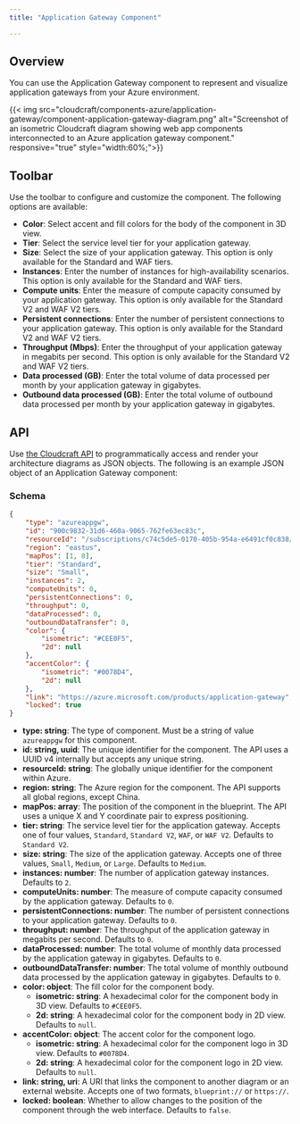 ```yaml
---
title: "Application Gateway Component"

---
```


## Overview

You can use the Application Gateway component to represent and visualize application gateways from your Azure environment.

{{< img src="cloudcraft/components-azure/application-gateway/component-application-gateway-diagram.png" alt="Screenshot of an isometric Cloudcraft diagram showing web app components interconnected to an Azure application gateway component." responsive="true" style="width:60%;">}}

## Toolbar

Use the toolbar to configure and customize the component. The following options are available:

- **Color**: Select accent and fill colors for the body of the component in 3D view.
- **Tier**: Select the service level tier for your application gateway.
- **Size**: Select the size of your application gateway. This option is only available for the Standard and WAF tiers.
- **Instances**: Enter the number of instances for high-availability scenarios. This option is only available for the Standard and WAF tiers.
- **Compute units**: Enter the measure of compute capacity consumed by your application gateway. This option is only available for the Standard V2 and WAF V2 tiers.
- **Persistent connections**: Enter the number of persistent connections to your application gateway. This option is only available for the Standard V2 and WAF V2 tiers.
- **Throughput (Mbps)**: Enter the throughput of your application gateway in megabits per second. This option is only available for the Standard V2 and WAF V2 tiers.
- **Data processed (GB)**: Enter the total volume of data processed per month by your application gateway in gigabytes.
- **Outbound data processed (GB)**: Enter the total volume of outbound data processed per month by your application gateway in gigabytes.

## API

Use [the Cloudcraft API][1] to programmatically access and render your architecture diagrams as JSON objects. The following is an example JSON object of an Application Gateway component:

### Schema

```json
{
	"type": "azureappgw",
	"id": "900c9832-31d6-460a-9065-762fe63ec83c",
	"resourceId": "/subscriptions/c74c5de5-0170-405b-954a-e6491cf0c838/resourceGroups/CLOUDCRAFT/providers/Microsoft.Network/applicationGateways/DocTeamGateway",
	"region": "eastus",
	"mapPos": [1, 8],
	"tier": "Standard",
	"size": "Small",
	"instances": 2,
	"computeUnits": 0,
	"persistentConnections": 0,
	"throughput": 0,
	"dataProcessed": 0,
	"outboundDataTransfer": 0,
	"color": {
		"isometric": "#CEE0F5",
		"2d": null
	},
	"accentColor": {
		"isometric": "#0078D4",
		"2d": null
	},
	"link": "https://azure.microsoft.com/products/application-gateway",
	"locked": true
}
```

- **type: string**: The type of component. Must be a string of value `azureappgw` for this component.
- **id: string, uuid**: The unique identifier for the component. The API uses a UUID v4 internally but accepts any unique string.
- **resourceId: string**: The globally unique identifier for the component within Azure.
- **region: string**: The Azure region for the component. The API supports all global regions, except China.
- **mapPos: array**: The position of the component in the blueprint. The API uses a unique X and Y coordinate pair to express positioning.
- **tier: string**: The service level tier for the application gateway. Accepts one of four values, `Standard`, `Standard V2`, `WAF`, or `WAF V2`. Defaults to `Standard V2`.
- **size: string**: The size of the application gateway. Accepts one of three values, `Small`, `Medium`, or `Large`. Defaults to `Medium`.
- **instances: number**: The number of application gateway instances. Defaults to `2`.
- **computeUnits: number**: The measure of compute capacity consumed by the application gateway. Defaults to `0`.
- **persistentConnections: number**: The number of persistent connections to your application gateway. Defaults to `0`.
- **throughput: number**: The throughput of the application gateway in megabits per second. Defaults to `0`.
- **dataProcessed: number**: The total volume of monthly data processed by the application gateway in gigabytes. Defaults to `0`.
- **outboundDataTransfer: number**: The total volume of monthly outbound data processed by the application gateway in gigabytes. Defaults to `0`.
- **color: object**: The fill color for the component body.
  - **isometric: string**: A hexadecimal color for the component body in 3D view. Defaults to `#CEE0F5`.
  - **2d: string**: A hexadecimal color for the component body in 2D view. Defaults to `null`.
- **accentColor: object**: The accent color for the component logo.
  - **isometric: string**: A hexadecimal color for the component logo in 3D view. Defaults to `#0078D4`.
  - **2d: string**: A hexadecimal color for the component logo in 2D view. Defaults to `null`.
- **link: string, uri**: A URI that links the component to another diagram or an external website. Accepts one of two formats, `blueprint://` or `https://`.
- **locked: boolean**: Whether to allow changes to the position of the component through the web interface. Defaults to `false`.

[1]: https://developers.cloudcraft.co/
